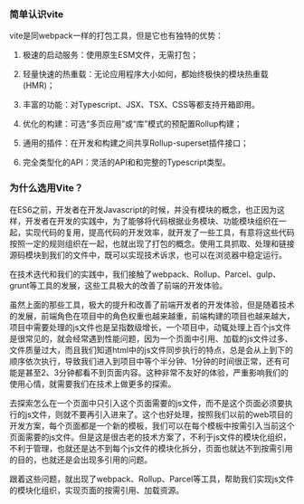 ### 简单认识vite

vite是同webpack一样的打包工具，但是它也有独特的优势：

1. 极速的启动服务：使用原生ESM文件，无需打包；

2. 轻量快速的热重载：无论应用程序大小如何，都始终极快的模块热重载(HMR)；

3. 丰富的功能：对Typescript、JSX、TSX、CSS等都支持开箱即用。

4. 优化的构建：可选“多页应用”或“库”模式的预配置Rollup构建；

5. 通用的插件：在开发和构建之间共享Rollup-superset插件接口；

6. 完全类型化的API：灵活的API和和完整的Typescript类型。

### 为什么选用Vite？

在ES6之前，开发者在开发Javascript的时候，并没有模块的概念，也正因为这样，开发者在开发的实践中，为了能够将代码根据业务模块、功能模块组织在一起，实现代码的复用，提高代码的开发效率，就开发了一些工具，有意将这些代码按照一定的规则组织在一起，也就出现了打包的概念。使用工具抓取、处理和链接源码模块到我们的文件中，既可以实现技术诉求，也可以在浏览器中稳定运行。

在技术迭代和我们的实践中，我们接触了webpack、Rollup、Parcel、gulp、grunt等工具的发展，这些工具极大的改善了前端的开发体验。

虽然上面的那些工具，极大的提升和改善了前端开发者的开发体验，但是随着技术的发展，前端角色在项目中的角色权重也越来越重，前端构建的项目也越来越大，项目中需要处理的js文件也是呈指数级增长，一个项目中，动辄处理上百个js文件是很常见的，就会经常遇到性能问题，因为一个页面中引用、加载的js文件过多、文件质量过大，而且我们知道html中的js文件同步执行的特点，总是会从上到下的顺序依次执行，导致我们进入到项目中等个半分钟、1分钟的时间很正常，还有可能是甚至2、3分钟都看不到页面内容。这种非常不友好的体验，严重影响我们的使用心情，就需要我们在技术上做更多的探索。

去探索怎么在一个页面中只引入这个页面需要的js文件，而不是这个页面必须要执行的js文件，则就不要再引入进来了。这个也好处理，按照我们以前的web项目的开发方案，每个页面都是一个新的模板，我们可以在每个模板中按需引入当前这个页面需要的js文件。但是这是很古老的技术方案了，不利于js文件的模块化组织，不利于管理，也就还是达不到每个js文件的模块化拆分，页面也就达不到按需引用的目的，也就还是会出现多引用的问题。

跟着这些问题，就出现了webpack、Rollup、Parcel等工具，帮助我们实现js文件的模块化组织，实现页面的按需引用、加载资源。